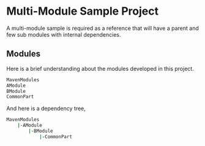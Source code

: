 # Multi-Module Sample Project

A multi-module sample is required as a reference that will have a parent and few sub modules with internal dependencies.

## Modules

Here is a brief understanding about the modules developed in this project.

```bash
MavenModules
AModule
BModule
CommonPart
```
And here is a dependency tree,
```bash
MavenModules
    |-AModule
        |-BModule
            |-CommonPart
```
